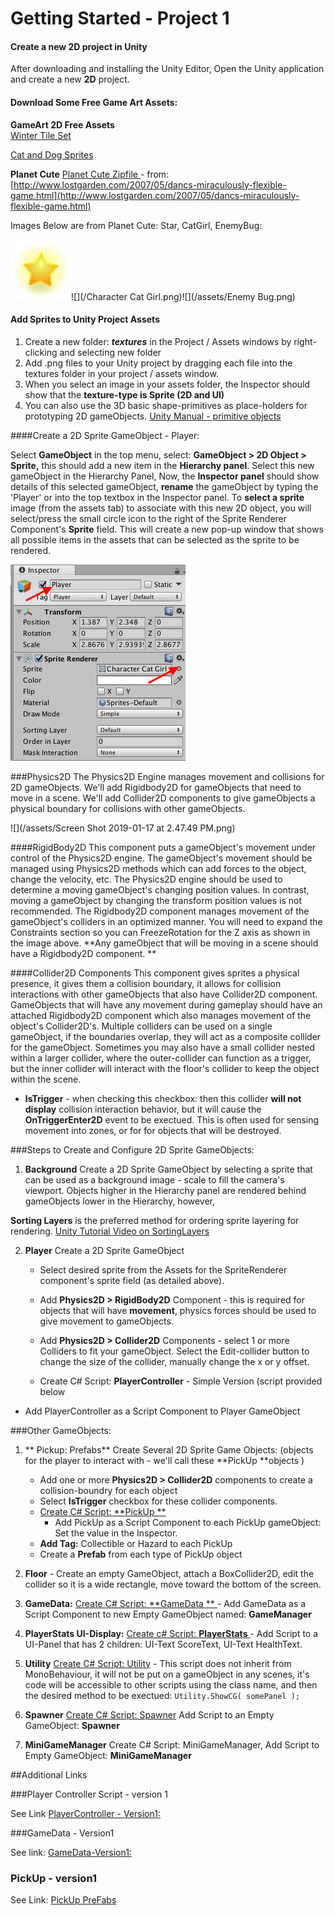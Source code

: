 # Getting Started - Project 1

#### Create a new 2D project in Unity

After downloading and installing the Unity Editor, Open the Unity application and create a new **2D** project.

#### Download Some Free Game Art Assets:

**GameArt 2D Free Assets**  
[Winter Tile Set](https://www.gameart2d.com/winter-platformer-game-tileset.html)

[Cat and Dog Sprites](https://www.gameart2d.com/cat-and-dog-free-sprites.html)

**Planet Cute** [Planet Cute Zipfile ](https://utdallas.box.com/v/planet-cute-zipfile) - from: [http://www.lostgarden.com/2007/05/dancs-miraculously-flexible-game.html](http://www.lostgarden.com/2007/05/dancs-miraculously-flexible-game.html)

Images Below are from Planet Cute: Star, CatGirl, EnemyBug:

![](/star.png)![](/Character Cat Girl.png)![](/assets/Enemy Bug.png)

#### Add Sprites to Unity Project Assets

1. Create a new folder: _**textures**_ in the Project / Assets windows by right-clicking and selecting new folder 
2. Add .png files to your Unity project by dragging each file into the textures folder in your project / assets window. 
3. When you select an image in your assets folder, the Inspector should show that the **texture-type is Sprite \(2D and UI\)**
4.  You can also use the 3D basic shape-primitives as place-holders for prototyping 2D gameObjects.  [Unity Manual - primitive objects](https://docs.unity3d.com/Manual/PrimitiveObjects.html)

####Create a 2D Sprite GameObject - Player:

Select **GameObject** in the top menu, select: **GameObject &gt; 2D Object &gt; Sprite,** this should add a new item in the **Hierarchy panel**.  Select this new gameObject in the Hierarchy Panel,  Now, the **Inspector panel** should show details of this selected gameObject, **rename** the gameObject by typing the 'Player' or  into the top textbox in the Inspector panel. To **select a sprite** image \(from the assets tab\) to associate with this new 2D object, you will select/press the small circle icon to the right of the Sprite Renderer Component's **Sprite** field. This will create a new pop-up window that shows all possible items in the assets that can be selected as the sprite to be rendered.  

![](/assets/SelectSpriteImg.png)

###Physics2D
The Physics2D Engine manages movement and collisions for 2D gameObjects.  We'll add Rigidbody2D for gameObjects that need to move in a scene.  We'll add Collider2D components to give gameObjects a physical boundary for collisions with other gameObjects.

![](/assets/Screen Shot 2019-01-17 at 2.47.49 PM.png)

####RigidBody2D
This component puts a gameObject's movement under control of the Physics2D engine.  The gameObject's movement should be managed using Physics2D methods which can add forces to the object, change the velocity, etc.  The Physics2D engine should be used to determine a moving gameObject's changing position values. In contrast, moving a gameObject by changing the transform position values is not recommended.  The Rigidbody2D component manages movement of the gameObject's colliders in an optimized manner. You will need to expand the Constraints section so you can FreezeRotation for the Z axis as shown in the image above.
**Any gameObject that will be moving in a scene should have a Rigidbody2D component. **

####Collider2D Components
This component gives sprites a physical presence, it gives them a collision boundary, it allows for collision interactions with other gameObjects that also have Collider2D component.  GameObjects that will have any movement during gameplay should have an attached Rigidbody2D component which also manages movement of the object's Collider2D's.  Multiple colliders can be used on a single gameObject, if the boundaries overlap, they will act as a composite collider for the gameObject.  Sometimes you may also have a small collider nested within a larger collider, where the outer-collider can function as a trigger, but the inner collider will interact with the floor's collider to keep the object within the scene.

* **IsTrigger** - when checking this checkbox: then this collider **will not display** collision interaction behavior, but it will cause the **OnTriggerEnter2D** event to be exectued. This is often used for sensing movement into zones, or for for objects that will be destroyed.   

###Steps to Create and Configure 2D Sprite GameObjects:

1. **Background** Create a 2D Sprite GameObject by selecting a sprite that can be used as a background image - scale to fill the camera's viewport. Objects higher in the Hierarchy panel are rendered behind gameObjects lower in the Hierarchy, however, 

**Sorting Layers** is the preferred method for ordering sprite layering for rendering. [Unity Tutorial Video on SortingLayers](https://unity3d.com/learn/tutorials/topics/2d-game-creation/sorting-layers)

2. **Player** Create a 2D Sprite GameObject
    * Select desired sprite from the Assets for the SpriteRenderer component's sprite field (as detailed above).
    * Add **Physics2D &gt; RigidBody2D** Component - this is required for objects that will have **movement**, physics forces should be used to give movement to gameObjects.
    
    * Add **Physics2D &gt; Collider2D** Components - select 1 or more Colliders to fit your gameObject.  Select the Edit-collider button to change the size of the collider, manually change the x or y offset.
   
   - Create C\# Script:  **PlayerController** - Simple Version \(script provided below
   
  - Add PlayerController as a Script Component to Player GameObject  

###Other GameObjects:

1. ** Pickup: Prefabs**
Create Several 2D Sprite Game Objects: \(objects for the player to interact with - we'll call these **PickUp **objects \)
    - Add one or more **Physics2D &gt; Collider2D** components to create a collision-boundry for each object
    - Select **IsTrigger** checkbox for these collider components.
    - [Create C\# Script:  **PickUp **](/pickup_items.md)
        - Add PickUp as a Script Component to each PickUp gameObject: Set the value in the Inspector.
    - **Add Tag:**  Collectible or Hazard to each PickUp
    - Create a **Prefab** from each type of PickUp object

2. **Floor** - Create an empty GameObject, attach a  BoxCollider2D, edit the collider so it is a wide rectangle, move toward the bottom of the screen.

3. **GameData:** [Create C\# Script: **GameData **
](/gamedata-simple.md) 
         - Add GameData as a Script Component to new Empty GameObject named: **GameManager**

4.  **PlayerStats UI-Display:** [ Create c\# Script: **PlayerStats**
](/playerstatsdisplay-version1.md) - Add Script to a UI-Panel that has 2 children:  UI-Text ScoreText, UI-Text HealthText.

5.  **Utility**  [Create C\# Script: Utility](/utility-class.md)  - This script does not inherit from MonoBehaviour, it will not be put on a gameObject in any scenes, it's code will be accessible to other scripts using the class name, and then the desired method to be exectued:  `Utility.ShowCG( somePanel );`

6. **Spawner** [Create C\# Script: Spawner](/project-3/simple-spawner.md) Add Script to an Empty GameObject:  **Spawner**

7.  **MiniGameManager**  Create C\# Script:  MiniGameManager, Add Script to Empty GameObject:  **MiniGameManager**


##Additional Links 

###Player Controller Script - version 1

See Link [PlayerController - Version1:](/player_gameobject.md)

###GameData - Version1

See link:  [GameData-Version1:](/gamedata.md) 



### PickUp - version1

See Link: [PickUp PreFabs](/pickup_items.md)



